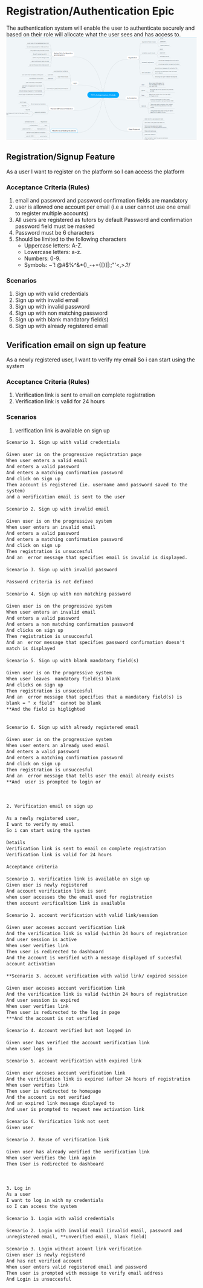 # Registration/Authentication Epic
The authentication system will enable the user to authenticate securely and based on their role will allocate what the user sees and has access to.
![Authentication module](../auth.PNG)
<!-- ![Authentication module](../../karate/k01.PNG) -->


## Registration/Signup Feature

As a user I want to register on the platform so I can access the platform


### Acceptance Criteria (Rules)

1. email and password and password confirmation fields are mandatory
2. user is allowed one account per email (i.e a user cannot use one email to register multiple accounts)
3. All users are registered as tutors by default
Password and confirmation password field must be masked
4. Password must be 6 characters
5. Should be limited to the following characters
    - Uppercase letters: A-Z.
    - Lowercase letters: a-z.
    - Numbers: 0-9.
    - Symbols: ~`! @#$%^&*()_-+={[}]|\:;"'<,>.?/

### Scenarios
1. Sign up with valid credentials
2. Sign up with invalid email
3. Sign up with invalid password
4. Sign up with non matching password
5. Sign up with blank mandatory field(s)
6. Sign up with already registered email

## Verification email on sign up feature

As a newly registered user,
I want to verify my email 
So i can start using the system

### Acceptance Criteria (Rules)
1. Verification link is sent to email on complete registration
2. Verification link is valid for 24 hours

### Scenarios
 1. verification link is available on sign up




```gherkin
Scenario 1. Sign up with valid credentials

Given user is on the progressive registration page
When user enters a valid email 
And enters a valid password
And enters a matching confirmation password
And click on sign up
Then account is registered (ie. username amnd password saved to the system)
and a verification email is sent to the user

Scenario 2. Sign up with invalid email

Given user is on the progressive system
When user enters an invalid email 
And enters a valid password
And enters a matching confirmation password
And click on sign up
Then registration is unsuccesful
And an  error message that specifies email is invalid is displayed.

Scenario 3. Sign up with invalid password

Password criteria is not defined

Scenario 4. Sign up with non matching password

Given user is on the progressive system
When user enters an invalid email 
And enters a valid password
And enters a non matching confirmation password
And clicks on sign up
Then registration is unsuccesful
And an  error message that specifies password confirmation doesn't match is displayed

Scenario 5. Sign up with blank mandatory field(s)

Given user is on the progressive system
When user leaves  mandatory field(s) blank
And clicks on sign up
Then registration is unsuccesful
And an  error message that specifies that a mandatory field(s) is blank = " x field"  cannot be blank
**And the field is higlighted


Scenario 6. Sign up with already registered email

Given user is on the progressive system
When user enters an already used email 
And enters a valid password
And enters a matching confirmation password
And click on sign up
Then registration is unsuccesful
And an  error message that tells user the email already exists 
**And  user is prompted to login or 



2. Verification email on sign up

As a newly registered user,
I want to verify my email 
So i can start using the system

Details
Verification link is sent to email on complete registration
Verification link is valid for 24 hours

Acceptance criteria

Scenario 1. verification link is available on sign up
Given user is newly registered 
And account verification link is sent
when user accesses the the email used for registration
then account verificaltion link is available

Scenario 2. account verification with valid link/session 

Given user acceses account verification link
And the verification link is valid (within 24 hours of registration
And user session is active
When user verifies link
Then user is redirected to dashboard
And the account is verified with a message displayed of succesful account activation

**Scenario 3. account verification with valid link/ expired session

Given user acceses account verification link
And the verification link is valid (within 24 hours of registration
And user session is expired
When user verifies link
Then user is redirected to the log in page 
***And the account is not verified

Scenario 4. Account verified but not logged in

Given user has verified the account verification link
when user logs in

Scenario 5. account verification with expired link

Given user acceses account verification link
And the verification link is expired (after 24 hours of registration
When user verifies link
Then user is redirected to homepage
And the account is not verified 
And an expired link message displayed to 
And user is prompted to request new activation link

Scenario 6. Verification link not sent
Given user 

Scenario 7. Reuse of verification link

Given user has already verified the verification link
When user verifies the link again
Then User is redirected to dashboard



3. Log in
As a user 
I want to log in with my credentials 
so I can access the system

Scenario 1. Login with valid credentials

Scenario 2. Login with invalid email (invalid email, password and unregistered email, **unverified email, blank field)

Scenario 3. Login without acount link verification
Given user is newly registerd 
And has not verified account
When user enters valid registered email and password
Then user is prompted with message to verify email address
And Login is unsuccesful









```